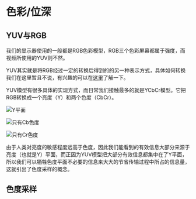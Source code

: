 # 色彩/位深

## YUV与RGB

我们的显示器使用的一般都是RGB色彩模型，RGB三个色彩屏幕都属于强度，而视频所使用的YUV则不然。

YUV其实就是将RGB经过一定的转换后得到的的另一种表示方式，具体如何转换我们在这里暂且不说，有兴趣的可以在[这里](https://en.wikipedia.org/wiki/YUV)了解一下。

YUV模型有很多具体的实现方式，而日常我们接触最多的就是YCbCr模型。它把RGB转换成一个亮度（Y）和两个色度（CbCr）。

![Y&#x5E73;&#x9762;](https://i.v2ex.co/Pp8ZCS0r.png)

![&#x53EA;&#x6709;Cb&#x8272;&#x5EA6;](https://i.v2ex.co/wXyXf104.png)

![&#x53EA;&#x6709;Cr&#x8272;&#x5EA6;](https://i.v2ex.co/5x23TI82.png)

由于人类对亮度的敏感程度远高于色度，因此我们能看到的有效信息大部分来源于亮度（也就是Y）平面，而正因为YUV模型把大部分有效信息都集中在了Y平面，所以我们可以牺牲色度平面不必要的信息来大大的节省传输过程中所占的信息量，这就引出了色度采样的概念。

## 色度采样



